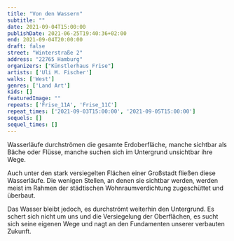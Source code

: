 ```yaml
---
title: "Von den Wassern"
subtitle: ""
date: 2021-09-04T15:00:00
publishDate: 2021-06-25T19:40:36+02:00
end: 2021-09-04T20:00:00
draft: false
street: "Winterstraße 2"
address: "22765 Hamburg"
organizers: ["Künstlerhaus Frise"]
artists: ['Uli M. Fischer']
walks: ['West']
genres: ['Land Art']
kids: []
featuredImage: ""
repeats: ['Frise_11A', 'Frise_11C']
repeat_times: ['2021-09-03T15:00:00', '2021-09-05T15:00:00']
sequels: []
sequel_times: []
---
```


Wasserläufe durchströmen die gesamte Erdoberfläche, manche sichtbar als Bäche oder Flüsse, manche suchen sich im Untergrund unsichtbar ihre Wege. 

Auch unter den stark versiegelten Flächen einer Großstadt fließen diese Wasserläufe. Die wenigen Stellen, an denen sie sichtbar werden, werden meist im Rahmen der städtischen Wohnraumverdichtung zugeschüttet und überbaut.

Das Wasser bleibt jedoch, es durchströmt weiterhin den Untergrund. Es schert sich nicht um uns und die Versiegelung der Oberflächen, es sucht sich seine eigenen Wege und nagt an den Fundamenten unserer verbauten Zukunft.